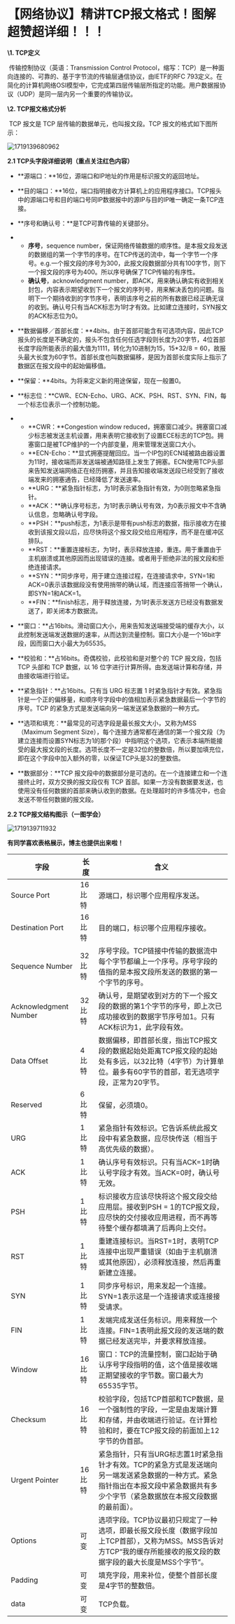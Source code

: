 # 【网络协议】精讲TCP报文格式！图解超赞超详细！！！

**\1. TCP定义**

​      传输控制协议（英语：Transmission Control Protocol，缩写：TCP）是一种面向连接的、可靠的、基于字节流的传输层通信协议，由IETF的RFC 793定义。在简化的计算机网络OSI模型中，它完成第四层传输层所指定的功能。用户数据报协议（UDP）是同一层内另一个重要的传输协议。

**\2. TCP报文格式分析**

​    TCP 报文是 TCP 层传输的数据单元，也叫报文段。TCP 报文的格式如下图所示：

![1719139680962](C:\Users\Administrator\AppData\Roaming\Typora\typora-user-images\1719139680962.png)

**2.1 TCP头字段详细说明（****重点关注红色内容****）**

- **源端口：**16位，源端口和IP地址的作用是标识报文的返回地址。

- **目的端口：**16位，端口指明接收方计算机上的应用程序接口。TCP报头中的源端口号和目的端口号同IP数据报中的源IP与目的IP唯一确定一条TCP连接。

- **序号和确认号：**是TCP可靠传输的关键部分。

- - **序号**，sequence number，保证网络传输数据的顺序性。是本报文段发送的数据组的第一个字节的序号。在TCP传送的流中，每一个字节一个序号。e.g.一个报文段的序号为300，此报文段数据部分共有100字节，则下一个报文段的序号为400。所以序号确保了TCP传输的有序性。
  - **确认号**，acknowledgment number，即ACK，用来确认确实有收到相关封包，内容表示期望收到下一个报文的序列号，用来解决丢包的问题。指明下一个期待收到的字节序号，表明该序号之前的所有数据已经正确无误的收到。确认号只有当ACK标志为1时才有效。比如建立连接时，SYN报文的ACK标志位为0。

- **数据偏移／首部长度：**4bits。由于首部可能含有可选项内容，因此TCP报头的长度是不确定的，报头不包含任何任选字段则长度为20字节，4位首部长度字段所能表示的最大值为1111，转化为10进制为15，15*32/8 = 60，故报头最大长度为60字节。首部长度也叫数据偏移，是因为首部长度实际上指示了数据区在报文段中的起始偏移值。

- **保留：**4bits。为将来定义新的用途保留，现在一般置0。

- **标志位：**CWR、ECN-Echo、URG、ACK、PSH、RST、SYN、FIN，每一个标志位表示一个控制功能。

- - **CWR：**Congestion window reduced，拥塞窗口减少。拥塞窗口减少标志被发送主机设置，用来表明它接收到了设置ECE标志的TCP包。拥塞窗口是被TCP维护的一个内部变量，用来管理发送窗口大小。
  - **ECN-Echo：**显式拥塞提醒回应。当一个IP包的ECN域被路由器设置为11时，接收端而非发送端被通知路径上发生了拥塞。ECN使用TCP头部来告知发送端网络正在经历拥塞，并且告知接收端发送段已经受到了接收端发来的拥塞通告，已经降低了发送速率。
  - **URG：**紧急指针标志，为1时表示紧急指针有效，为0则忽略紧急指针。
  - **ACK：**确认序号标志，为1时表示确认号有效，为0表示报文中不含确认信息，忽略确认号字段。
  - **PSH：**push标志，为1表示是带有push标志的数据，指示接收方在接收到该报文段以后，应尽快将这个报文段交给应用程序，而不是在缓冲区排队。
  - **RST：**重置连接标志，为1时，表示释放连接，重连。用于重置由于主机崩溃或其他原因而出现错误的连接。或者用于拒绝非法的报文段和拒绝连接请求。
  - **SYN：**同步序号，用于建立连接过程，在连接请求中，SYN=1和ACK=0表示该数据段没有使用捎带的确认域，而连接应答捎带一个确认，即SYN=1和ACK=1。
  - **FIN：**finish标志，用于释放连接，为1时表示发送方已经没有数据发送了，即关闭本方数据流。

- **窗口：**占16bits。滑动窗口大小，用来告知发送端接受端的缓存大小，以此控制发送端发送数据的速率，从而达到流量控制。窗口大小是一个16bit字段，因而窗口大小最大为65535。

- **校验和：**占16bits。奇偶校验，此校验和是对整个的 TCP 报文段，包括 TCP 头部和 TCP 数据，以 16 位字进行计算所得。由发送端计算和存储，并由接收端进行验证。

- **紧急指针：**占16bits。只有当 URG 标志置 1 时紧急指针才有效。紧急指针是一个正的偏移量，和顺序号字段中的值相加表示紧急数据最后一个字节的序号。TCP 的紧急方式是发送端向另一端发送紧急数据的一种方式。

- **选项和填充：**最常见的可选字段是最长报文大小，又称为MSS（Maximum Segment Size），每个连接方通常都在通信的第一个报文段（为建立连接而设置SYN标志为1的那个段）中指明这个选项，它表示本端所能接受的最大报文段的长度。选项长度不一定是32位的整数倍，所以要加填充位，即在这个字段中加入额外的零，以保证TCP头是32的整数倍。

- **数据部分：**TCP 报文段中的数据部分是可选的。在一个连接建立和一个连接终止时，双方交换的报文段仅有 TCP 首部。如果一方没有数据要发送，也使用没有任何数据的首部来确认收到的数据。在处理超时的许多情况中，也会发送不带任何数据的报文段。

**2.2 TCP报文结构图示（****一图学会****）**

![1719139711932](C:\Users\Administrator\AppData\Roaming\Typora\typora-user-images\1719139711932.png)

**有同学喜欢表格展示，博主也提供出来啦！**

| **字段**              | **长度** | **含义**                                                     |
| --------------------- | -------- | ------------------------------------------------------------ |
| Source Port           | 16比特   | 源端口，标识哪个应用程序发送。                               |
| Destination Port      | 16比特   | 目的端口，标识哪个应用程序接收。                             |
| Sequence Number       | 32比特   | 序号字段。TCP链接中传输的数据流中每个字节都编上一个序号。序号字段的值指的是本报文段所发送的数据的第一个字节的序号。 |
| Acknowledgment Number | 32比特   | 确认号，是期望收到对方的下一个报文段的数据的第1个字节的序号，即上次已成功接收到的数据字节序号加1。只有ACK标识为1，此字段有效。 |
| Data Offset           | 4比特    | 数据偏移，即首部长度，指出TCP报文段的数据起始处距离TCP报文段的起始处有多远，以32比特（4字节）为计算单位。最多有60字节的首部，若无选项字段，正常为20字节。 |
| Reserved              | 6比特    | 保留，必须填0。                                              |
| URG                   | 1比特    | 紧急指针有效标识。它告诉系统此报文段中有紧急数据，应尽快传送（相当于高优先级的数据）。 |
| ACK                   | 1比特    | 确认序号有效标识。只有当ACK=1时确认号字段才有效。当ACK=0时，确认号无效。 |
| PSH                   | 1比特    | 标识接收方应该尽快将这个报文段交给应用层。接收到PSH  = 1的TCP报文段，应尽快的交付接收应用进程，而不再等待整个缓存都填满了后再向上交付。 |
| RST                   | 1比特    | 重建连接标识。当RST=1时，表明TCP连接中出现严重错误（如由于主机崩溃或其他原因），必须释放连接，然后再重新建立连接。 |
| SYN                   | 1比特    | 同步序号标识，用来发起一个连接。SYN=1表示这是一个连接请求或连接接受请求。 |
| FIN                   | 1比特    | 发端完成发送任务标识。用来释放一个连接。FIN=1表明此报文段的发送端的数据已经发送完毕，并要求释放连接。 |
| Window                | 16比特   | 窗口：TCP的流量控制，窗口起始于确认序号字段指明的值，这个值是接收端正期望接收的字节数。窗口最大为65535字节。 |
| Checksum              | 16比特   | 校验字段，包括TCP首部和TCP数据，是一个强制性的字段，一定是由发端计算和存储，并由收端进行验证。在计算检验和时，要在TCP报文段的前面加上12字节的伪首部。 |
| Urgent Pointer        | 16比特   | 紧急指针，只有当URG标志置1时紧急指针才有效。TCP的紧急方式是发送端向另一端发送紧急数据的一种方式。紧急指针指出在本报文段中紧急数据共有多少个字节（紧急数据放在本报文段数据的最前面）。 |
| Options               | 可变     | 选项字段。TCP协议最初只规定了一种选项，即最长报文段长度（数据字段加上TCP首部），又称为MSS。MSS告诉对方TCP“我的缓存所能接收的报文段的数据字段的最大长度是MSS个字节”。 |
| Padding               | 可变     | 填充字段，用来补位，使整个首部长度是4字节的整数倍。          |
| data                  | 可变     | TCP负载。                                                    |